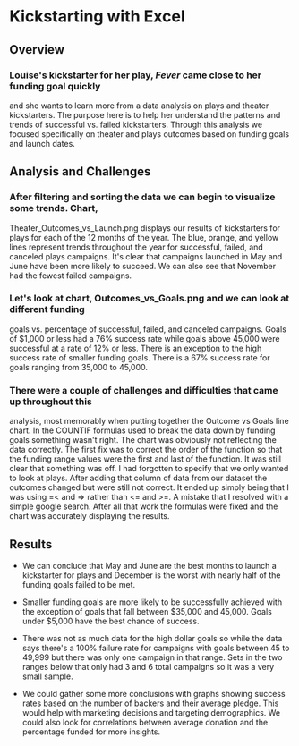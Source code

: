 # Kickstarting with Excel

## Overview

### Louise's kickstarter for her play, *Fever* came close to her funding goal quickly
and she wants to learn more from a data analysis on plays and theater kickstarters.
The purpose here is to help her understand the patterns and trends of successful vs. 
failed kickstarters. Through this analysis we focused specifically on theater and plays 
outcomes based on funding goals and launch dates.

## Analysis and Challenges

### After filtering and sorting the data we can begin to visualize some trends. Chart, 
Theater_Outcomes_vs_Launch.png displays our results of kickstarters for plays for each
of the 12 months of the year. The blue, orange, and yellow lines represent trends
throughout the year for successful, failed, and canceled plays campaigns. It's clear
that campaigns launched in May and June have been more likely to succeed. We can also
see that November had the fewest failed campaigns.

### Let's look at chart, Outcomes_vs_Goals.png and we can look at different funding
goals vs. percentage of successful, failed, and canceled campaigns. Goals of $1,000
or less had a 76% success rate while goals above 45,000 were successful at a rate of
12% or less. There is an exception to the high success rate of smaller funding goals.
There is a 67% success rate for goals ranging from 35,000 to 45,000.

### There were a couple of challenges and difficulties that came up throughout this
analysis, most memorably when putting together the Outcome vs Goals line chart. In the
COUNTIF formulas used to break the data down by funding goals something wasn't right.
The chart was obviously not reflecting the data correctly. The first fix was to correct
the order of the function so that the funding range values were the first and last
of the function. It was still clear that something was off. I had forgotten to specify
that we only wanted to look at plays. After adding that column of data from our dataset
the outcomes changed but were still not correct. It ended up simply being that I was
using =< and => rather than <= and >=. A mistake that I resolved with a simple
google search. After all that work the formulas were fixed and the chart was accurately
displaying the results.

## Results

- We can conclude that May and June are the best months to launch a kickstarter for
plays and December is the worst with nearly half of the funding goals failed to be met.

- Smaller funding goals are more likely to be successfully achieved with the exception
of goals that fall between $35,000 and 45,000. Goals under $5,000 have the best chance
of success.

- There was not as much data for the high dollar goals so while the data says there's a
100% failure rate for campaigns with goals between 45 to 49,999 but there was only one
campaign in that range. Sets in the two ranges below that only had 3 and 6 total
campaigns so it was a very small sample.

- We could gather some more conclusions with graphs showing success rates based on the
number of backers and their average pledge. This would help with marketing decisions and
targeting demographics. We could also look for correlations between average donation
and the percentage funded for more insights.


